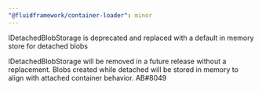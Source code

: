 ```yaml
---
"@fluidframework/container-loader": minor
---
```


IDetachedBlobStorage is deprecated and replaced with a default in memory store for detached blobs

IDetachedBlobStorage will be removed in a future release without a replacement. Blobs created while detached will be stored in memory to align with attached container behavior. AB#8049
